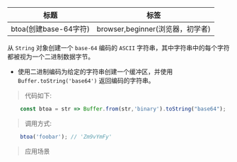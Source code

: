 |  标题   | 标签  |
|  ----  | ----  |
| btoa(创建base-64字符) | browser,beginner(浏览器，初学者) |

从 `String` 对象创建一个 `base-64` 编码的 `ASCII` 字符串，其中字符串中的每个字符都被视为一个二进制数据字节。

* 使用二进制编码为给定的字符串创建一个缓冲区，并使用 `Buffer.toString('base64')` 返回编码的字符串。

> 代码如下:

```js
    const btoa = str => Buffer.from(str,'binary').toString("base64");
```

> 调用方式:

```js
    btoa('foobar'); // 'Zm9vYmFy'
```

> 应用场景
